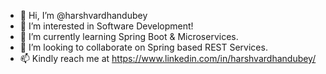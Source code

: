 - 👋 Hi, I’m @harshvardhandubey
- 👀 I’m interested in Software Development!
- 🌱 I’m currently learning Spring Boot & Microservices.
- 💞️ I’m looking to collaborate on Spring based REST Services.
- 📫 Kindly reach me at https://www.linkedin.com/in/harshvardhandubey/

<!---
harshvardhandubey/harshvardhandubey is a ✨ special ✨ repository because its `README.md` (this file) appears on your GitHub profile.
You can click the Preview link to take a look at your changes.
--->
